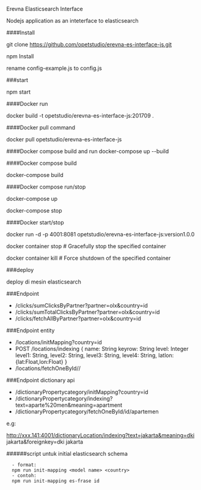 Erevna Elasticsearch Interface

Nodejs application as an inteterface to elasticsearch

####Install

  git clone https://github.com/opetstudio/erevna-es-interface-js.git

  npm Install

  rename config-example.js to config.js

###start

  npm start


####Docker run

  docker build -t  opetstudio/erevna-es-interface-js:201709 .

####Docker pull command

  docker pull opetstudio/erevna-es-interface-js

####Docker compose build and run
  docker-compose up --build

####Docker compose build

  docker-compose build

####Docker compose run/stop

  docker-compose up

  docker-compose stop

####Docker start/stop

  docker run -d -p 4001:8081 opetstudio/erevna-es-interface-js:version1.0.0

  docker container stop <hash>           # Gracefully stop the specified container

  docker container kill <hash>         # Force shutdown of the specified container

###deploy

  deploy di mesin elasticsearch

###Endpoint
  - /clicks/sumClicksByPartner?partner=olx&country=id
  - /clicks/sumTotalClicksByPartner?partner=olx&country=id
  - /clicks/fetchAllByPartner?partner=olx&country=id

###Endpoint entity
  - /locations/initMapping?country=id
  - POST /locations/indexing
    {
      name: String
      keyrow: String
      level: Integer
      level1: String,
      level2: String,
      level3: String,
      level4: String,
      latlon: {lat:Float,lon:Float}
    }
  - /locations/fetchOneById/<country>/<id>

###Endpoint dictionary api
  - /dictionaryPropertycategory/initMapping?country=id
  - /dictionaryPropertycategory/indexing?text=aparte%20men&meaning=apartment
  - /dictionaryPropertycategory/fetchOneById/id/apartemen

  e.g:

  http://xxx.141:4001/dictionaryLocation/indexing?text=jakarta&meaning=dki jakarta&foreignkey=dki jakarta


######script untuk initial elasticsearch schema

      - format:
      npm run init-mapping <model name> <country>
      - contoh:
      npm run init-mapping es-frase id
